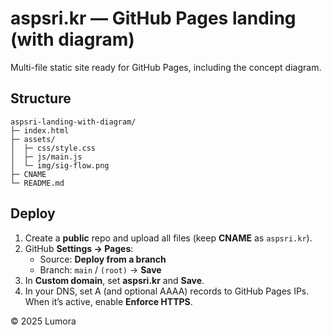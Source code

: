 # aspsri.kr — GitHub Pages landing (with diagram)

Multi-file static site ready for GitHub Pages, including the concept diagram.

## Structure
```
aspsri-landing-with-diagram/
├─ index.html
├─ assets/
│  ├─ css/style.css
│  ├─ js/main.js
│  └─ img/sig-flow.png
├─ CNAME
└─ README.md
```

## Deploy
1. Create a **public** repo and upload all files (keep **CNAME** as `aspsri.kr`).
2. GitHub **Settings → Pages**:
   - Source: **Deploy from a branch**
   - Branch: `main` / `(root)` → **Save**
3. In **Custom domain**, set **aspsri.kr** and **Save**.
4. In your DNS, set A (and optional AAAA) records to GitHub Pages IPs. When it’s active, enable **Enforce HTTPS**.

© 2025 Lumora
